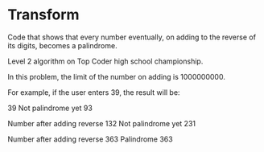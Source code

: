 Transform
=========

Code that shows that every number eventually, on adding to the reverse
of its digits, becomes a palindrome.

Level 2 algorithm on Top Coder high school championship.

In this problem, the limit of the number on adding is 1000000000.

For example, if the user enters 39, the result will be:

39
Not palindrome yet 93

Number after adding reverse 132
Not palindrome yet 231

Number after adding reverse 363
Palindrome 363

